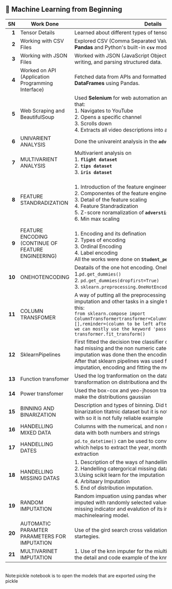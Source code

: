 ## 📘 Machine Learning from Beginning ##

| **SN** | **Work Done**                     | **Details**                                                                                                                                         |
|--------:|----------------------------------|-----------------------------------------------------------------------------------------------------------------------------------------------------|
| **1**   | Tensor Details                   | Learned about different types of tensors: 0D, 1D, 2D, etc.                                                                                           |
| **2**   | Working with CSV Files           | Explored CSV (Comma Separated Values) files using both **Pandas** and Python's built-in **`csv`** module.                                          |
| **3**   | Working with JSON Files          | Worked with JSON (JavaScript Object Notation) files: reading, writing, and parsing structured data.                                                |
| **4**   | Worked on API (Application Programming Interface) | Fetched data from APIs and formatted the responses into **DataFrames** using Pandas.                                                                |
| **5**   | Web Scraping and BeautifulSoup   | Used **Selenium** for web automation and scraping. Created a bot that:<br>1. Navigates to YouTube<br>2. Opens a specific channel<br>3. Scrolls down<br>4. Extracts all video descriptions into a DataFrame. |
| **6** | UNIVARIENT ANALYSIS | Done the univareint analysis in the **`advertisment.csv`** data |
| **7**| MULTIVARIENT ANALYSIS| Multivarient analysis on <br>1. **`flight dataset`** <br>2. **`tips dataset`** <br>3. **`iris dataset`**|
| **8**| FEATURE STANDRADIZATION | <br> 1. Introduction of the feature engineering <br> 2. Componentes of the feature engineering <br> 3. Detail of the feature scaling <br> 4. Feature Standradization <br> 5. Z-score noramalization of **`adverstisment.csv`** <br>6. Min max scaling |
|**9**| FEATURE ENCODING (CONTINUE OF FEATURE ENGINEERING)|<br> 1. Encoding and its defination <br> 2. Types of encoding <br>3. Ordinal Encoding <br>4. Label encoding <br> All the works were done on **`Student_performance_10k.csv`**| |
|**10**| ONEHOTENCODING| Deatails of the one hot encoding. OnehotEncoding using <br> 1.```pd.get_dummies()```<br>2. ```pd.get_dummies(dropfirst=True)``` <br>3. ```sklearn.preprocessing.OneHotEncoder()```|    
|**11**| COLUMN TRANSFOMER|A way of putting all the preprocessing tasks such as encoding, imputation and other tasks in a single transformer. code is like this:<br> ```from sklearn.compose import ```<br>```ColumnTransformertransformer=ColumnTransformer(transformers=[],reminder=(column to be left after the transfomation where we can mostly use the keyword 'passthrough' ))```<br>```transformer.fit_transform()```|
|**12**| SklearnPipelines| First fitted the decision tree classifier on the titanic dataset which had missing and the non numeric categorical variables. Thus the imputation was done then the encoding.<br> After that sklearn pipelines was used for the series of the imputation, encoding and fitting the model| 
|**13**| Function transfomer| Used the log tranformation on the data to see the impact of the transformation on distributiona and the machine learning models|
|**14**| Power transfomer| Used the box-cox and yeo-jhoson tranform which are used to make the distributions gaussian|
|**15**| BINNING AND BINARIZATION| Description and types of binning. Did the binning and binarization titatnic dataset but it is not the best example to work with so it is not fully reliable example|
|**16**| HANDELLING MIXED DATA| Columns with the numericaL and non numric values and a single data with both numbers and strings|
|**17**| HANDELLING DATES|```pd.to_datetime()``` can be used to convert objects to datetime which helps to extract the year, month , days and other extraction|
|**18**| HANDELLING MISSING DATAS|1. Description of the ways of handelling missing datas<br> 2. Handelling catergorical missing datas <br> 3.Using scikit learn for the imputation <br>4. Arbitaary Imputation <br>5. End of distribution imputation. |
|**19**| RANDOM IMPUTATION|Random impuation using pandas where missing values are imputed with randomly selected values from the data. Use of the missing indicator and evalution of its impact in the machinelearing model. |
|**20**| AUTOMATIC PARAMTER PARAMETERS FOR  IMPUTATION|Use of the gird search cross validation for the best imputing startegies. |
|**21**| MULTIVARINET IMPUTATION|1. Use of the knn imputer for the miultivareint impuatation with the detail and code example of the knn impuatation. |
<br>
Note:pickle notebook is to open the models that are exported using the pickle
